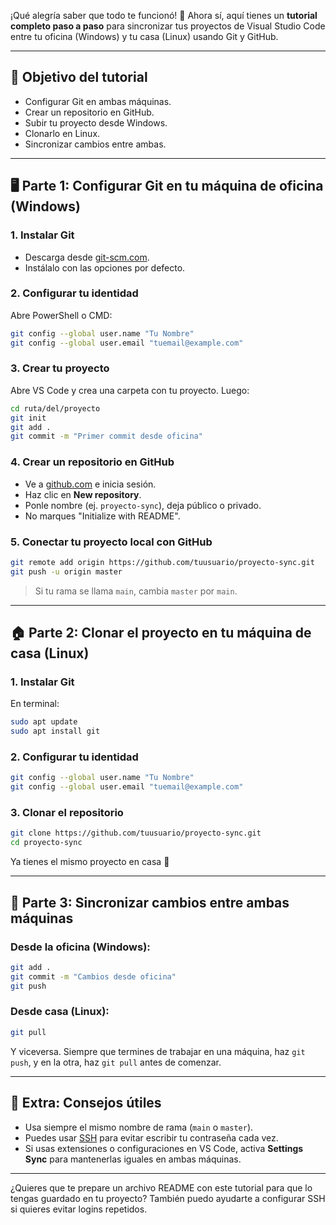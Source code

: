 ¡Qué alegría saber que todo te funcionó! 🎉 Ahora sí, aquí tienes un **tutorial completo paso a paso** para sincronizar tus proyectos de Visual Studio Code entre tu oficina (Windows) y tu casa (Linux) usando Git y GitHub.

---

## 🧭 Objetivo del tutorial
- Configurar Git en ambas máquinas.
- Crear un repositorio en GitHub.
- Subir tu proyecto desde Windows.
- Clonarlo en Linux.
- Sincronizar cambios entre ambas.

---

## 🖥️ Parte 1: Configurar Git en tu máquina de oficina (Windows)

### 1. Instalar Git
- Descarga desde [git-scm.com](https://git-scm.com).
- Instálalo con las opciones por defecto.

### 2. Configurar tu identidad
Abre PowerShell o CMD:

```bash
git config --global user.name "Tu Nombre"
git config --global user.email "tuemail@example.com"
```

### 3. Crear tu proyecto
Abre VS Code y crea una carpeta con tu proyecto. Luego:

```bash
cd ruta/del/proyecto
git init
git add .
git commit -m "Primer commit desde oficina"
```

### 4. Crear un repositorio en GitHub
- Ve a [github.com](https://github.com) e inicia sesión.
- Haz clic en **New repository**.
- Ponle nombre (ej. `proyecto-sync`), deja público o privado.
- No marques "Initialize with README".

### 5. Conectar tu proyecto local con GitHub

```bash
git remote add origin https://github.com/tuusuario/proyecto-sync.git
git push -u origin master
```

> Si tu rama se llama `main`, cambia `master` por `main`.

---

## 🏠 Parte 2: Clonar el proyecto en tu máquina de casa (Linux)

### 1. Instalar Git
En terminal:

```bash
sudo apt update
sudo apt install git
```

### 2. Configurar tu identidad

```bash
git config --global user.name "Tu Nombre"
git config --global user.email "tuemail@example.com"
```

### 3. Clonar el repositorio

```bash
git clone https://github.com/tuusuario/proyecto-sync.git
cd proyecto-sync
```

Ya tienes el mismo proyecto en casa 🎉

---

## 🔁 Parte 3: Sincronizar cambios entre ambas máquinas

### Desde la oficina (Windows):

```bash
git add .
git commit -m "Cambios desde oficina"
git push
```

### Desde casa (Linux):

```bash
git pull
```

Y viceversa. Siempre que termines de trabajar en una máquina, haz `git push`, y en la otra, haz `git pull` antes de comenzar.

---

## 🧠 Extra: Consejos útiles

- Usa siempre el mismo nombre de rama (`main` o `master`).
- Puedes usar [SSH](https://docs.github.com/es/authentication/connecting-to-github-with-ssh) para evitar escribir tu contraseña cada vez.
- Si usas extensiones o configuraciones en VS Code, activa **Settings Sync** para mantenerlas iguales en ambas máquinas.

---

¿Quieres que te prepare un archivo README con este tutorial para que lo tengas guardado en tu proyecto? También puedo ayudarte a configurar SSH si quieres evitar logins repetidos.